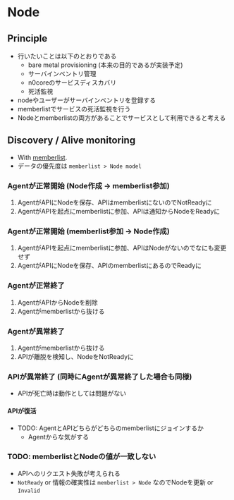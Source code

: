 # Node

## Principle

- 行いたいことは以下のとおりである
  - bare metal provisioning (本来の目的であるが実装予定)
  - サーバインベントリ管理
  - n0coreのサービスディスカバリ
  - 死活監視
- nodeやユーザーがサーバインベントリを登録する
- memberlistでサービスの死活監視を行う
- Nodeとmemberlistの両方があることでサービスとして利用できると考える

## Discovery / Alive monitoring

- With [memberlist](https://github.com/hashicorp/memberlist).
- データの優先度は `memberlist > Node model`

### Agentが正常開始 (Node作成 -> memberlist参加)

1. AgentがAPIにNodeを保存、APIはmemberlistにないのでNotReadyに
2. AgentがAPIを起点にmemberlistに参加、APIは通知からNodeをReadyに

### Agentが正常開始 (memberlist参加 -> Node作成)

1. AgentがAPIを起点にmemberlistに参加、APIはNodeがないのでなにも変更せず
2. AgentがAPIにNodeを保存、APIのmemberlistにあるのでReadyに

### Agentが正常終了

1. AgentがAPIからNodeを削除
2. Agentがmemberlistから抜ける

### Agentが異常終了

1. Agentがmemberlistから抜ける
2. APIが離脱を検知し、NodeをNotReadyに

### APIが異常終了 (同時にAgentが異常終了した場合も同様)

- APIが死亡時は動作としては問題がない

#### APIが復活

- TODO: AgentとAPIどちらがどちらのmemberlistにジョインするか
  - Agentからな気がする

### TODO: memberlistとNodeの値が一致しない

- APIへのリクエスト失敗が考えられる
- `NotReady` or 情報の確実性は `memberlist > Node` なのでNodeを更新 or `Invalid`
